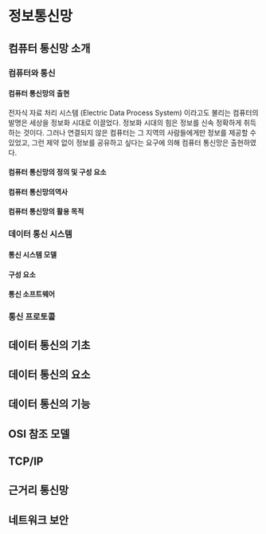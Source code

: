 # 정보통신망

## 컴퓨터 통신망 소개

### 컴퓨터와 통신

#### 컴퓨터 통신망의 출현

전자식 자료 처리 시스템 (Electric Data Process System) 이라고도 불리는 컴퓨터의 발명은 세상을 정보화 시대로 이끌었다. 정보화 시대의 힘은 정보를 신속 정확하게 취득하는 것이다. 그러나 연결되지 않은 컴퓨터는 그 지역의 사람들에게만 정보를 제공할 수 있었고, 그런 제약 없이 정보를 공유하고 싶다는 요구에 의해 컴퓨터 통신망은 출현하였다.

#### 컴퓨터 통신망의 정의 및 구성 요소

#### 컴퓨터 통신망의역사

#### 컴퓨터 통신망의 활용 목적

### 데이터 통신 시스템

#### 통신 시스템 모델

#### 구성 요소

#### 통신 소프트웨어

### 통신 프로토콜

## 데이터 통신의 기초

## 데이터 통신의 요소

## 데이터 통신의 기능

## OSI 참조 모델

## TCP/IP

## 근거리 통신망

## 네트워크 보안
